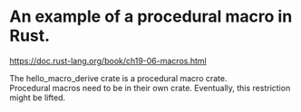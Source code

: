 # An example of a procedural macro in Rust.

https://doc.rust-lang.org/book/ch19-06-macros.html

The hello_macro_derive crate is a procedural macro crate.  
Procedural macros need to be in their own crate. Eventually, this restriction might be lifted.
